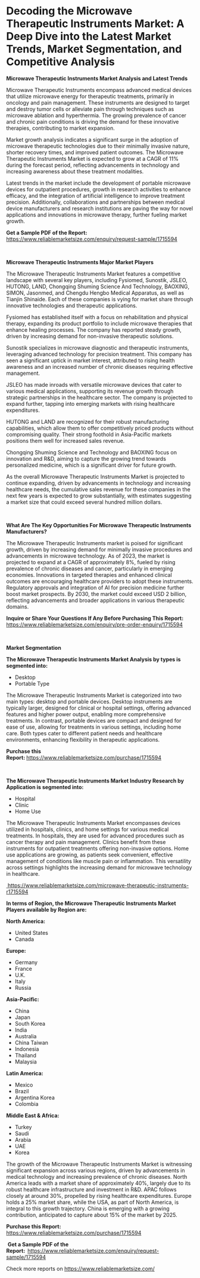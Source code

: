 <p><h1>Decoding the Microwave Therapeutic Instruments Market: A Deep Dive into the Latest Market Trends, Market Segmentation, and Competitive Analysis</h1></p><p><strong>Microwave Therapeutic Instruments Market Analysis and Latest Trends</strong></p>
<p><p>Microwave Therapeutic Instruments encompass advanced medical devices that utilize microwave energy for therapeutic treatments, primarily in oncology and pain management. These instruments are designed to target and destroy tumor cells or alleviate pain through techniques such as microwave ablation and hyperthermia. The growing prevalence of cancer and chronic pain conditions is driving the demand for these innovative therapies, contributing to market expansion.</p><p>Market growth analysis indicates a significant surge in the adoption of microwave therapeutic technologies due to their minimally invasive nature, shorter recovery times, and improved patient outcomes. The Microwave Therapeutic Instruments Market is expected to grow at a CAGR of 11% during the forecast period, reflecting advancements in technology and increasing awareness about these treatment modalities. </p><p>Latest trends in the market include the development of portable microwave devices for outpatient procedures, growth in research activities to enhance efficacy, and the integration of artificial intelligence to improve treatment precision. Additionally, collaborations and partnerships between medical device manufacturers and research institutions are paving the way for novel applications and innovations in microwave therapy, further fueling market growth.</p></p>
<p><strong>Get a Sample PDF of the Report:&nbsp;</strong> <a href="https://www.reliablemarketsize.com/enquiry/request-sample/1715594?utm_campaign=2625&utm_medium=2&utm_source=Github&utm_content=ia&utm_term=28032025&utm_id=microwave-therapeutic-instruments">https://www.reliablemarketsize.com/enquiry/request-sample/1715594</a></p>
<p>&nbsp;</p>
<p><strong>Microwave Therapeutic Instruments Major Market Players</strong></p>
<p><p>The Microwave Therapeutic Instruments Market features a competitive landscape with several key players, including Fysiomed, Sunostik, JSLEO, HUTONG, LAND, Chongqing Shuming Science And Technology, BAOXING, SIMON, Jasonmed, and Chengdu Hengbo Medical Apparatus, as well as Tianjin Shinaide. Each of these companies is vying for market share through innovative technologies and therapeutic applications.</p><p>Fysiomed has established itself with a focus on rehabilitation and physical therapy, expanding its product portfolio to include microwave therapies that enhance healing processes. The company has reported steady growth, driven by increasing demand for non-invasive therapeutic solutions.</p><p>Sunostik specializes in microwave diagnostic and therapeutic instruments, leveraging advanced technology for precision treatment. This company has seen a significant uptick in market interest, attributed to rising health awareness and an increased number of chronic diseases requiring effective management.</p><p>JSLEO has made inroads with versatile microwave devices that cater to various medical applications, supporting its revenue growth through strategic partnerships in the healthcare sector. The company is projected to expand further, tapping into emerging markets with rising healthcare expenditures.</p><p>HUTONG and LAND are recognized for their robust manufacturing capabilities, which allow them to offer competitively priced products without compromising quality. Their strong foothold in Asia-Pacific markets positions them well for increased sales revenue.</p><p>Chongqing Shuming Science and Technology and BAOXING focus on innovation and R&D, aiming to capture the growing trend towards personalized medicine, which is a significant driver for future growth. </p><p>As the overall Microwave Therapeutic Instruments Market is projected to continue expanding, driven by advancements in technology and increasing healthcare needs, the cumulative sales revenue for these companies in the next few years is expected to grow substantially, with estimates suggesting a market size that could exceed several hundred million dollars.</p></p>
<p>&nbsp;</p>
<p><strong>What Are The Key Opportunities For Microwave Therapeutic Instruments Manufacturers?</strong></p>
<p><p>The Microwave Therapeutic Instruments market is poised for significant growth, driven by increasing demand for minimally invasive procedures and advancements in microwave technology. As of 2023, the market is projected to expand at a CAGR of approximately 8%, fueled by rising prevalence of chronic diseases and cancer, particularly in emerging economies. Innovations in targeted therapies and enhanced clinical outcomes are encouraging healthcare providers to adopt these instruments. Regulatory approvals and integration of AI for precision medicine further boost market prospects. By 2030, the market could exceed USD 2 billion, reflecting advancements and broader applications in various therapeutic domains.</p></p>
<p><strong>Inquire or Share Your Questions If Any Before Purchasing This Report:</strong> <a href="https://www.reliablemarketsize.com/enquiry/pre-order-enquiry/1715594?utm_campaign=2625&utm_medium=2&utm_source=Github&utm_content=ia&utm_term=28032025&utm_id=microwave-therapeutic-instruments">https://www.reliablemarketsize.com/enquiry/pre-order-enquiry/1715594</a></p>
<p>&nbsp;</p>
<p><strong>Market Segmentation</strong></p>
<p><strong>The Microwave Therapeutic Instruments Market Analysis by types is segmented into:</strong></p>
<p><ul><li>Desktop</li><li>Portable Type</li></ul></p>
<p><p>The Microwave Therapeutic Instruments Market is categorized into two main types: desktop and portable devices. Desktop instruments are typically larger, designed for clinical or hospital settings, offering advanced features and higher power output, enabling more comprehensive treatments. In contrast, portable devices are compact and designed for ease of use, allowing for treatments in various settings, including home care. Both types cater to different patient needs and healthcare environments, enhancing flexibility in therapeutic applications.</p></p>
<p><strong>Purchase this Report:&nbsp;</strong><a href="https://www.reliablemarketsize.com/purchase/1715594?utm_campaign=2625&utm_medium=2&utm_source=Github&utm_content=ia&utm_term=28032025&utm_id=microwave-therapeutic-instruments">https://www.reliablemarketsize.com/purchase/1715594</a></p>
<p>&nbsp;</p>
<p><strong>The Microwave Therapeutic Instruments Market Industry Research by Application is segmented into:</strong></p>
<p><ul><li>Hospital</li><li>Clinic</li><li>Home Use</li></ul></p>
<p><p>The Microwave Therapeutic Instruments Market encompasses devices utilized in hospitals, clinics, and home settings for various medical treatments. In hospitals, they are used for advanced procedures such as cancer therapy and pain management. Clinics benefit from these instruments for outpatient treatments offering non-invasive options. Home use applications are growing, as patients seek convenient, effective management of conditions like muscle pain or inflammation. This versatility across settings highlights the increasing demand for microwave technology in healthcare.</p></p>
<p><a href="https://www.reliablemarketsize.com/microwave-therapeutic-instruments-r1715594?utm_campaign=2625&utm_medium=2&utm_source=Github&utm_content=ia&utm_term=28032025&utm_id=microwave-therapeutic-instruments">&nbsp;https://www.reliablemarketsize.com/microwave-therapeutic-instruments-r1715594</a></p>
<p><strong>In terms of Region, the Microwave Therapeutic Instruments Market Players available by Region are:</strong></p>
<p>
    <p> <strong> North America: </strong>
        <ul>
            <li>United States</li>
            <li>Canada</li>
        </ul>
        </p> 
    <p> <strong> Europe: </strong>
        <ul>
            <li>Germany</li>
            <li>France</li>
            <li>U.K.</li>
            <li>Italy</li>
            <li>Russia</li>
        </ul>
        </p> 
    <p> <strong> Asia-Pacific: </strong>
        <ul>
            <li>China</li>
            <li>Japan</li>
            <li>South Korea</li>
            <li>India</li>
            <li>Australia</li>
            <li>China Taiwan</li>
            <li>Indonesia</li>
            <li>Thailand</li>
            <li>Malaysia</li>
        </ul>
        </p> 
    <p> <strong> Latin America: </strong>
        <ul>
            <li>Mexico</li>
            <li>Brazil</li>
            <li>Argentina Korea</li>
            <li>Colombia</li>
        </ul>
        </p> 
    <p> <strong> Middle East & Africa: </strong>
        <ul>
            <li>Turkey</li>
            <li>Saudi</li>
            <li>Arabia</li>
            <li>UAE</li>
            <li>Korea</li>
        </ul>
    </p>
    </p>
<p><p>The growth of the Microwave Therapeutic Instruments Market is witnessing significant expansion across various regions, driven by advancements in medical technology and increasing prevalence of chronic diseases. North America leads with a market share of approximately 40%, largely due to its robust healthcare infrastructure and investment in R&D. APAC follows closely at around 30%, propelled by rising healthcare expenditures. Europe holds a 25% market share, while the USA, as part of North America, is integral to this growth trajectory. China is emerging with a growing contribution, anticipated to capture about 15% of the market by 2025. </p></p>
<p><strong>Purchase this Report: </strong><a href="https://www.reliablemarketsize.com/purchase/1715594?utm_campaign=2625&utm_medium=2&utm_source=Github&utm_content=ia&utm_term=28032025&utm_id=microwave-therapeutic-instruments">https://www.reliablemarketsize.com/purchase/1715594</a></p>
<p>&nbsp;<strong>Get a Sample PDF of the Report:&nbsp;&nbsp;</strong><a href="https://www.reliablemarketsize.com/enquiry/request-sample/1715594?utm_campaign=2625&utm_medium=2&utm_source=Github&utm_content=ia&utm_term=28032025&utm_id=microwave-therapeutic-instruments">https://www.reliablemarketsize.com/enquiry/request-sample/1715594</a></p>
<p><strong></strong></p>
<p>Check more reports on <a href="https://www.reliablemarketsize.com/?utm_campaign=2625&utm_medium=2&utm_source=Github&utm_content=ia&utm_term=28032025&utm_id=microwave-therapeutic-instruments">https://www.reliablemarketsize.com/</a></p>
